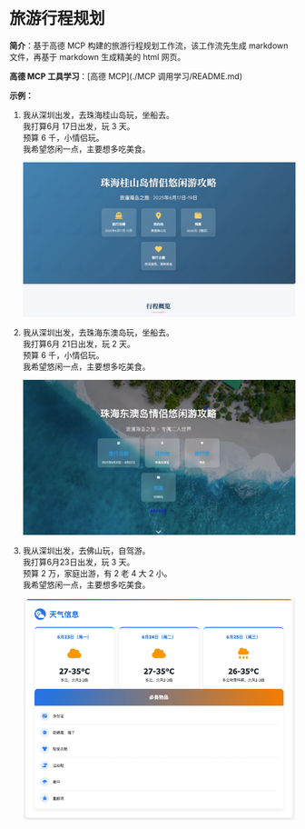 # 旅游行程规划

**简介**：基于高德 MCP 构建的旅游行程规划工作流，该工作流先生成 markdown 文件，再基于 markdown 生成精美的 html 网页。

**高德 MCP 工具学习**：[高德 MCP](./MCP 调用学习/README.md)

**示例：**

1. 我从深圳出发，去珠海桂山岛玩，坐船去。<br />我打算6月 17日出发，玩 3 天。<br />预算 6 千，小情侣玩。<br />我希望悠闲一点，主要想多吃美食。<br />

   ![image-20250622154328697](image/image-20250622154328697.png)

2. 我从深圳出发，去珠海东澳岛玩，坐船去。<br />我打算6月 21日出发，玩 2 天。<br />预算 6 千，小情侣玩。<br />我希望悠闲一点，主要想多吃美食。

   ![image-20250622154515184](image/image-20250622154515184.png)

3. 我从深圳出发，去佛山玩，自驾游。<br />我打算6月23日出发，玩 3 天。<br />预算 2 万，家庭出游，有 2 老 4 大 2 小。<br />我希望悠闲一点，主要想多吃美食。<br />

   ![image-20250622154724798](image/image-20250622154645342.png)

